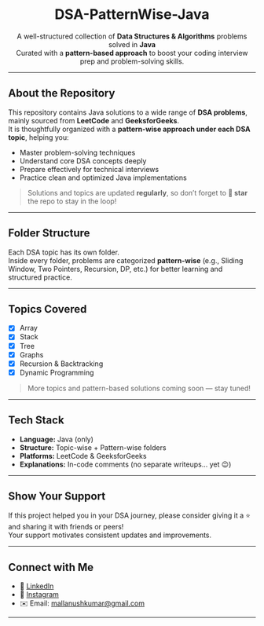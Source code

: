 <h1 align="center"> DSA-PatternWise-Java</h1>

<p align="center">
  A well-structured collection of <strong>Data Structures & Algorithms</strong> problems solved in <strong>Java</strong> <br/>
  Curated with a <strong>pattern-based approach</strong> to boost your coding interview prep and problem-solving skills.
</p>

---

##  About the Repository

This repository contains Java solutions to a wide range of **DSA problems**, mainly sourced from **LeetCode** and **GeeksforGeeks**.  
It is thoughtfully organized with a **pattern-wise approach under each DSA topic**, helping you:

-  Master problem-solving techniques
-  Understand core DSA concepts deeply
-  Prepare effectively for technical interviews
-  Practice clean and optimized Java implementations

>  Solutions and topics are updated **regularly**, so don’t forget to **🌟 star** the repo to stay in the loop!

---

##  Folder Structure

Each DSA topic has its own folder.  
Inside every folder, problems are categorized **pattern-wise** (e.g., Sliding Window, Two Pointers, Recursion, DP, etc.) for better learning and structured practice.


---

##  Topics Covered

- [x] Array 
- [x] Stack   
- [x] Tree   
- [x] Graphs   
- [x] Recursion & Backtracking  
- [x] Dynamic Programming 

>  More topics and pattern-based solutions coming soon — stay tuned!

---

##  Tech Stack

-  **Language:** Java (only)
-  **Structure:** Topic-wise + Pattern-wise folders
-  **Platforms:** LeetCode & GeeksforGeeks
-  **Explanations:** In-code comments (no separate writeups... yet 😉)

---

##  Show Your Support

If this project helped you in your DSA journey, please consider giving it a ⭐ and sharing it with friends or peers!  
Your support motivates consistent updates and improvements.

---

##  Connect with Me

- 💼 [LinkedIn](https://www.linkedin.com/in/anush-kumar-mall)  
- 📸 [Instagram](https://www.instagram.com/anushkumar13?igsh=NWc5a3VwbHN3bzZ0)  
- ✉️ Email: mallanushkumar@gmail.com

---
